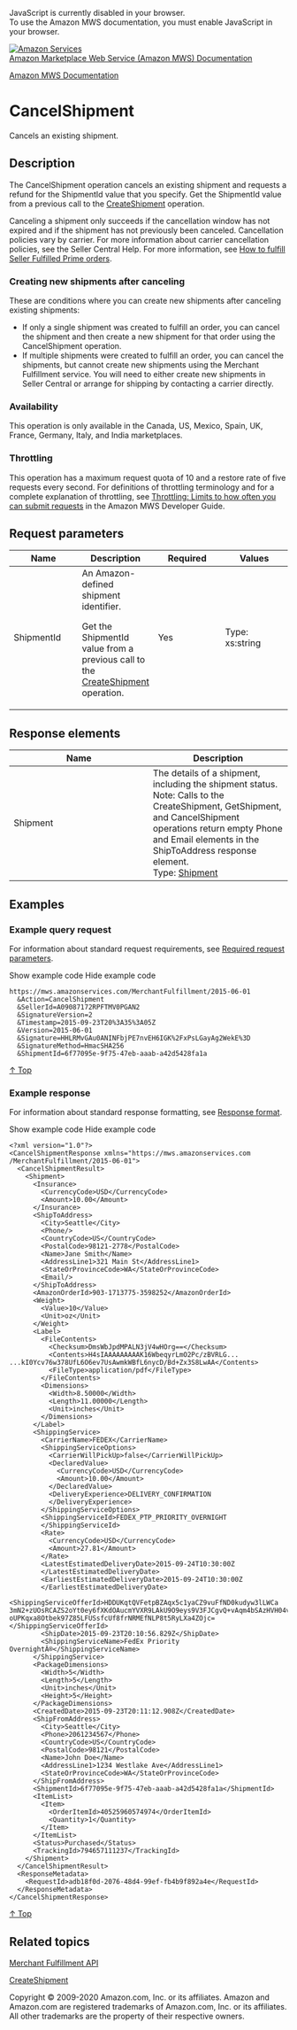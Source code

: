 <div id="MWSDX_noscript">

JavaScript is currently disabled in your browser.  
To use the Amazon MWS documentation, you must enable JavaScript in your
browser.

</div>

<div id="MWSDX_divtop">

[![Amazon
Services](https://images-na.ssl-images-amazon.com/images/G/08/mwsportal/fr_FR/amazonservices.gif "Amazon Services")](http://services.amazon.fr)  
<span id="MWSDX_titlebar">[Amazon Marketplace Web Service (Amazon MWS)
Documentation](https://developer.amazonservices.fr/gp/mws/docs.html)</span>

</div>

<div id="MWSDX_divbottom">

<div id="MWSDX_divleft">

<div id="MWSDX_toc">

</div>

</div>

<div id="MWSDX_divright">

<div id="MWSDX_content">

<span id="MWSDX_breadcrumbs">[Amazon MWS
Documentation](https://developer.amazonservices.fr/gp/mws/docs.html)</span>

<div id="MerchFulFill_CancelShipment" class="nested0">

CancelShipment
==============

<div class="body">

<span class="ph">Cancels an existing shipment.</span>

</div>

<div id="Description" class="topic concept nested1">

Description
-----------

<div class="body conbody">

The <span class="keyword apiname">CancelShipment</span> operation
cancels an existing shipment and requests a refund for the <span
class="keyword parmname">ShipmentId</span> value that you specify. <span
class="ph">Get the <span class="keyword parmname">ShipmentId</span>
value from a previous call to the
<a href="MerchFulfill_CreateShipment.md" class="xref">CreateShipment</a>
operation.</span>

Canceling a shipment only succeeds if the cancellation window has not
expired and if the shipment has not previously been canceled. <span
class="ph">Cancellation policies vary by carrier. For more information
about carrier cancellation policies, see the Seller Central Help.</span>
<span class="ph">For more information, see
<a href="MerchFulfill_HowToUseForPrime.md" class="xref">How to fulfill Seller Fulfilled Prime orders</a>.</span>

<div class="section">

### Creating new shipments after canceling

<div class="p">

These are conditions where you can create new shipments after canceling
existing shipments:

-   If only a single shipment was created to fulfill an order, you can
    cancel the shipment and then create a new shipment for that order
    using the <span class="keyword apiname">CancelShipment</span>
    operation.
-   If multiple shipments were created to fulfill an order, you can
    cancel the shipments, but cannot create new shipments using the
    <span class="ph">Merchant Fulfillment service</span>. You will need
    to either create new shipments in Seller Central or arrange for
    shipping by contacting a carrier directly.

</div>

</div>

<div class="section">

### Availability

This operation is only available in the Canada, US, Mexico, Spain, UK,
France, Germany, Italy, and India marketplaces.

</div>

<div class="section">

### Throttling

<span class="ph">This operation has a maximum request quota of 10 and a
restore rate of five requests every second. For definitions of
throttling terminology and for a complete explanation of throttling, see
<a href="../dev_guide/DG_Throttling.md" class="xref">Throttling: Limits to how often you can submit requests</a>
in the <span class="ph">Amazon MWS Developer Guide</span>.</span>

</div>

</div>

</div>

<div id="RequestParameters" class="topic reference nested1">

Request parameters
------------------

<div class="body refbody">

<div class="tablenoborder">

<table id="RequestParameters__RequestParametersTable" class="table" data-cellpadding="4" data-cellspacing="0" data-summary="" data-frame="border" data-border="1" data-rules="all">
<colgroup>
<col style="width: 25%" />
<col style="width: 25%" />
<col style="width: 25%" />
<col style="width: 25%" />
</colgroup>
<thead>
<tr class="header">
<th>Name</th>
<th>Description</th>
<th>Required</th>
<th>Values</th>
</tr>
</thead>
<tbody>
<tr class="odd">
<td><span class="keyword parmname">ShipmentId</span></td>
<td><span id="RequestParameters__d37863e269" class="ph">An Amazon-defined shipment identifier.</span>
<p><span id="RequestParameters__d37863e272" class="ph">Get the <span class="keyword parmname">ShipmentId</span> value from a previous call to the <a href="MerchFulfill_CreateShipment.md" class="xref">CreateShipment</a> operation.</span></p></td>
<td>Yes</td>
<td><span class="ph">Type: xs:string</span></td>
</tr>
</tbody>
</table>

</div>

</div>

</div>

<div id="ResponseElements" class="topic reference nested1">

Response elements
-----------------

<div class="body refbody">

<div class="tablenoborder">

<table id="ResponseElements__ResponseElementsTable" class="table" data-cellpadding="4" data-cellspacing="0" data-summary="" data-frame="border" data-border="1" data-rules="all">
<colgroup>
<col style="width: 50%" />
<col style="width: 50%" />
</colgroup>
<thead>
<tr class="header">
<th>Name</th>
<th>Description</th>
</tr>
</thead>
<tbody>
<tr class="odd">
<td><span class="keyword parmname">Shipment</span></td>
<td><span class="ph">The details of a shipment, including the shipment status.</span>
<div class="p">
<div class="note note">
<span class="notetitle">Note:</span> Calls to the <span class="keyword apiname">CreateShipment</span>, <span class="keyword apiname">GetShipment</span>, and <span class="keyword apiname">CancelShipment</span> operations return empty <span class="keyword parmname">Phone</span> and <span class="keyword parmname">Email</span> elements in the <span class="keyword parmname">ShipToAddress</span> response element.
</div>
Type: <a href="MerchFulfill_Datatypes.md#Shipment" class="xref" title="The details of a shipment, including the shipment status.">Shipment</a>
</div></td>
</tr>
</tbody>
</table>

</div>

</div>

</div>

<div id="Examples" class="topic reference nested1">

Examples
--------

<div class="body refbody">

<div class="section">

### Example query request

<span class="ph">For information about standard request requirements,
see
<a href="../dev_guide/DG_RequiredRequestParameters.md" class="xref">Required request parameters</a>.</span>

<span class="ph expander"> <span class="keyword parmname xshow">Show
example code</span> <span class="keyword parmname xhide">Hide example
code</span> </span>

<div class="sectiondiv content">

    https://mws.amazonservices.com/MerchantFulfillment/2015-06-01
      &Action=CancelShipment
      &SellerId=A09087172RPFTMV0PGAN2
      &SignatureVersion=2
      &Timestamp=2015-09-23T20%3A35%3A05Z
      &Version=2015-06-01
      &Signature=HHLRMvGAu0ANINFbjPE7nvEH6IGK%2FxPsLGayAg2WekE%3D
      &SignatureMethod=HmacSHA256
      &ShipmentId=6f77095e-9f75-47eb-aaab-a42d5428fa1a

<a href="#Examples" class="xref">↑ Top</a>

</div>

</div>

<div class="section">

### Example response

<span class="ph">For information about standard response formatting, see
<a href="../dev_guide/DG_ResponseFormat.md" class="xref">Response format</a>.</span>

<span class="ph expander"> <span class="keyword parmname xshow">Show
example code</span> <span class="keyword parmname xhide">Hide example
code</span> </span>

<div class="sectiondiv content">

    <?xml version="1.0"?>
    <CancelShipmentResponse xmlns="https://mws.amazonservices.com
    /MerchantFulfillment/2015-06-01">
      <CancelShipmentResult>
        <Shipment>
          <Insurance>
            <CurrencyCode>USD</CurrencyCode>
            <Amount>10.00</Amount>
          </Insurance>
          <ShipToAddress>
            <City>Seattle</City>
            <Phone/>
            <CountryCode>US</CountryCode>
            <PostalCode>98121-2778</PostalCode>
            <Name>Jane Smith</Name>
            <AddressLine1>321 Main St</AddressLine1>
            <StateOrProvinceCode>WA</StateOrProvinceCode>
            <Email/>
          </ShipToAddress>
          <AmazonOrderId>903-1713775-3598252</AmazonOrderId>
          <Weight>
            <Value>10</Value>
            <Unit>oz</Unit>
          </Weight>
          <Label>
            <FileContents>
              <Checksum>DmsWbJpdMPALN3jV4wHOrg==</Checksum>
              <Contents>H4sIAAAAAAAAAK16WbeqyrLmO2Pc/zBVRLG...
    ...kI0Ycv76w378UfL6O6ev7UsAwmkWBfL6nycD/Bd+Zx3S8LwAA</Contents>
              <FileType>application/pdf</FileType>
            </FileContents>
            <Dimensions>
              <Width>8.50000</Width>
              <Length>11.00000</Length>
              <Unit>inches</Unit>
            </Dimensions>
          </Label>
          <ShippingService>
            <CarrierName>FEDEX</CarrierName>
            <ShippingServiceOptions>
              <CarrierWillPickUp>false</CarrierWillPickUp>
              <DeclaredValue>
                <CurrencyCode>USD</CurrencyCode>
                <Amount>10.00</Amount>
              </DeclaredValue>
              <DeliveryExperience>DELIVERY_CONFIRMATION
              </DeliveryExperience>
            </ShippingServiceOptions>
            <ShippingServiceId>FEDEX_PTP_PRIORITY_OVERNIGHT
            </ShippingServiceId>
            <Rate>
              <CurrencyCode>USD</CurrencyCode>
              <Amount>27.81</Amount>
            </Rate>
            <LatestEstimatedDeliveryDate>2015-09-24T10:30:00Z
            </LatestEstimatedDeliveryDate>
            <EarliestEstimatedDeliveryDate>2015-09-24T10:30:00Z
            </EarliestEstimatedDeliveryDate>
            <ShippingServiceOfferId>HDDUKqtQVFetpBZAqx5c1yaCZ9vuFfND0kudyw3lLWCa
    3mN2+zUOsRCAZS2oYt0ey6fXKdOAucmYVXR9LAkU9O9eys9V3FJCgvQ+vAqm4bSAzHVH04vD8oLy
    oUPKqxa8Otbek97Z85LFUSsfcUf8frNRMEfNLP8t5RyLXa4ZOjc=</ShippingServiceOfferId>
            <ShipDate>2015-09-23T20:10:56.829Z</ShipDate>
            <ShippingServiceName>FedEx Priority OvernightÂ®</ShippingServiceName>
          </ShippingService>
          <PackageDimensions>
            <Width>5</Width>
            <Length>5</Length>
            <Unit>inches</Unit>
            <Height>5</Height>
          </PackageDimensions>
          <CreatedDate>2015-09-23T20:11:12.908Z</CreatedDate>
          <ShipFromAddress>
            <City>Seattle</City>
            <Phone>2061234567</Phone>
            <CountryCode>US</CountryCode>
            <PostalCode>98121</PostalCode>
            <Name>John Doe</Name>
            <AddressLine1>1234 Westlake Ave</AddressLine1>
            <StateOrProvinceCode>WA</StateOrProvinceCode>
          </ShipFromAddress>
          <ShipmentId>6f77095e-9f75-47eb-aaab-a42d5428fa1a</ShipmentId>
          <ItemList>
            <Item>
              <OrderItemId>40525960574974</OrderItemId>
              <Quantity>1</Quantity>
            </Item>
          </ItemList>
          <Status>Purchased</Status>
          <TrackingId>794657111237</TrackingId>
        </Shipment>
      </CancelShipmentResult>
      <ResponseMetadata>
        <RequestId>adb18f0d-2076-48d4-99ef-fb4b9f892a4e</RequestId>
      </ResponseMetadata>
    </CancelShipmentResponse>

<a href="#Examples" class="xref">↑ Top</a>

</div>

</div>

</div>

</div>

<div id="RelatedTopics" class="topic nested1">

Related topics
--------------

<div class="body">

<a href="../merch_fulfill/MerchFulfill_Overview.md" class="xref">Merchant Fulfillment API</a>

<a href="MerchFulfill_CreateShipment.md" class="xref">CreateShipment</a>

</div>

</div>

</div>

<div id="MWSDX_footer">

Copyright © 2009-2020 Amazon.com, Inc. or its affiliates. Amazon and
Amazon.com are registered trademarks of Amazon.com, Inc. or its
affiliates. All other trademarks are the property of their respective
owners.

</div>

</div>

</div>

<div style="clear: both;">

</div>

</div>
